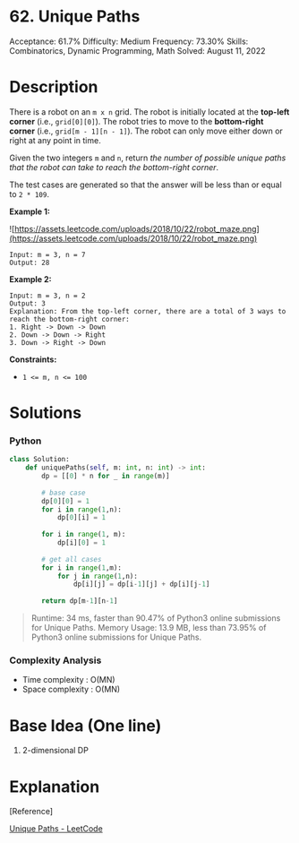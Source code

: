 # 62. Unique Paths

Acceptance: 61.7%
Difficulty: Medium
Frequency: 73.30%
Skills: Combinatorics, Dynamic Programming, Math
Solved: August 11, 2022

# Description

There is a robot on an `m x n` grid. The robot is initially located at the **top-left corner** (i.e., `grid[0][0]`). The robot tries to move to the **bottom-right corner** (i.e., `grid[m - 1][n - 1]`). The robot can only move either down or right at any point in time.

Given the two integers `m` and `n`, return *the number of possible unique paths that the robot can take to reach the bottom-right corner*.

The test cases are generated so that the answer will be less than or equal to `2 * 109`.

**Example 1:**

![https://assets.leetcode.com/uploads/2018/10/22/robot_maze.png](https://assets.leetcode.com/uploads/2018/10/22/robot_maze.png)

```
Input: m = 3, n = 7
Output: 28

```

**Example 2:**

```
Input: m = 3, n = 2
Output: 3
Explanation: From the top-left corner, there are a total of 3 ways to reach the bottom-right corner:
1. Right -> Down -> Down
2. Down -> Down -> Right
3. Down -> Right -> Down

```

**Constraints:**

- `1 <= m, n <= 100`

# Solutions

### Python

```python
class Solution:
    def uniquePaths(self, m: int, n: int) -> int:
        dp = [[0] * n for _ in range(m)]
        
        # base case
        dp[0][0] = 1
        for i in range(1,n):
            dp[0][i] = 1
        
        for i in range(1, m):
            dp[i][0] = 1
        
        # get all cases
        for i in range(1,m):
            for j in range(1,n):
                dp[i][j] = dp[i-1][j] + dp[i][j-1]
        
        return dp[m-1][n-1]
```

> Runtime: 34 ms, faster than 90.47% of Python3 online submissions for Unique Paths.
Memory Usage: 13.9 MB, less than 73.95% of Python3 online submissions for Unique Paths.
> 

### Complexity Analysis

- Time complexity : O(MN)
- Space complexity : O(MN)

# Base Idea (One line)

1. 2-dimensional DP

# Explanation

[Reference]

[Unique Paths - LeetCode](https://leetcode.com/problems/unique-paths/solution/)